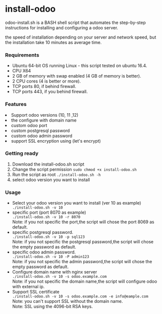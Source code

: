 # install-odoo
odoo-install.sh is a BASH shell script that automates the step-by-step instructions for installing and configuring a odoo server.

the speed of installation depending on your server and network speed,
but the installation take 10 minutes as average time.

<h3>Requirements</h3>
<ul>
   <li>Ubuntu 64-bit OS running Linux - this script tested on ubuntu 16.4.</li>
	 <li>CPU X64</li>
	 <li>2 GB of memory with swap enabled (4 GB of memory is better).</li>
	 <li>2 CPU cores (4 is better or more).</li>
	 <li>TCP ports 80, if behind firewall.</li>
	 <li>TCP ports 443, if you behind firewall.</li>
</ul>
<h3>Features</h3>
   <li>Support odoo versions (10, 11 ,12)</li>
	 <li>the configure with domain name</li>
	 <li>custom odoo port</li>
	 <li>custom postgresql password</li>
	 <li>custom odoo admin password</li>
	 <li>support SSL encryption using (let's encrypt)</li>
<h3>Getting ready</h3>
<ol>
   <li>Download the install-odoo.sh script</li>
   <li>Change the script permission <code>sudo chmod +x install-odoo.sh</code>  </li>
   <li>Run the script as root <code>./install-odoo.sh -h</code></li>
   <li>select odoo version you want to install</li>
</ol>
<h3>Usage</h3>
<ul>
   <li>Select your odoo version you want to install (ver 10 as example)</li>
	                     <code>./install-odoo.sh -v 10 </code>
	 <li>specific port (port 8070 as example)</li>
	                     <code>./install-odoo.sh -v 10 -r 8070 </code><br> Note: if you not specific the port,the script will chose the port 8069 as default.
	 <li>specific postgresql password.</li>
	                     <code>./install-odoo.sh -v 10 -p sql123 </code><br> Note: if you not specific the postgresql password,the script will chose the empty password as default.
	 <li>specific odoo admin password.</li>
	                      <code>./install-odoo.sh -v 10 -P admin123 </code><br> Note: if you not specific the admin password,the script will chose the empty password as default.
	 <li>Configure domain name with nginx server</li>
	                      <code>./install-odoo.sh -v 10 -s odoo.example.com </code><br> Note: if you not specific the domain name,the script will configure odoo with external ip.
	 <li>Support SSL certificate</li>
	                       <code>./install-odoo.sh -v 10 -s odoo.example.com -e info@eample.com </code> <br>
												  Note: you can't support SSL without the domain name. <br>
													Note: SSL using the 4096-bit RSA keys.
</ul>
